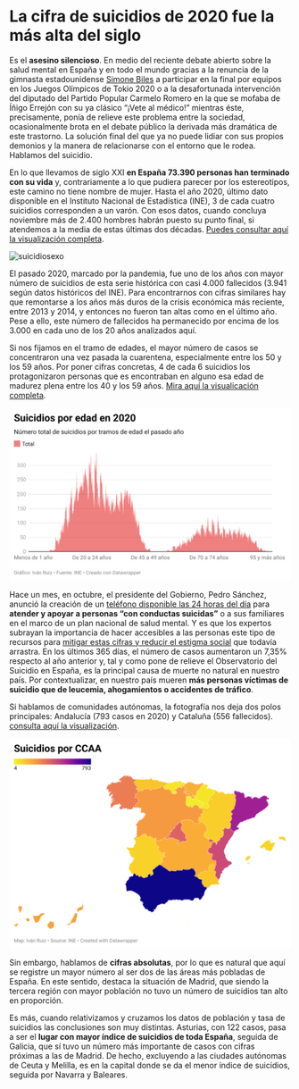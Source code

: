 # La cifra de suicidios de 2020 fue la más alta del siglo

Es el **asesino silencioso**. En medio del reciente debate abierto sobre la salud mental en España y en todo el mundo gracias a la renuncia de la gimnasta estadounidense [Simone Biles](https://www.bbc.com/mundo/deportes-57990411) a participar en la final por equipos en los Juegos Olímpicos de Tokio 2020 o a la desafortunada intervención del diputado del Partido Popular Carmelo Romero en la que se mofaba de Íñigo Errejón con su ya clásico “¡Vete al médico!” mientras éste, precisamente, ponía de relieve este problema entre la sociedad, ocasionalmente brota en el debate público la derivada más dramática de este trastorno. La solución final del que ya no puede lidiar con sus propios demonios y la manera de relacionarse con el entorno que le rodea. Hablamos del suicidio.

En lo que llevamos de siglo XXI **en España 73.390 personas han terminado con su vida** y, contrariamente a lo que pudiera parecer por los estereotipos, este camino no tiene nombre de mujer. Hasta el año 2020, último dato disponible en el Instituto Nacional de Estadística (INE), 3 de cada cuatro suicidios corresponden a un varón. Con esos datos, cuando concluya noviembre más de 2.400 hombres habrán puesto su punto final, si atendemos a la media de estas últimas dos décadas. [Puedes consultar aquí la visualización completa](https://datawrapper.dwcdn.net/4kFmg/1/).

![suicidiosexo](![image](https://user-images.githubusercontent.com/93736400/143952512-94731b06-cf10-424e-99bf-515786c2d458.png))


El pasado 2020, marcado por la pandemia, fue uno de los años con mayor número de suicidios de esta serie histórica con casi 4.000 fallecidos (3.941 según datos históricos del INE). Para encontrarnos con cifras similares hay que remontarse a los años más duros de la crisis económica más reciente, entre 2013 y 2014, y entonces no fueron tan altas como en el último año. Pese a ello, este número de fallecidos ha permanecido por encima de los 3.000 en cada uno de los 20 años analizados aquí. 

Si nos fijamos en el tramo de edades, el mayor número de casos se concentraron una vez pasada la cuarentena, especialmente entre los 50 y los 59 años. Por poner cifras concretas, 4 de cada 6 suicidios los protagonizaron personas que es encontraban en alguno esa edad de madurez plena entre los 40 y los 59 años. [Mira aquí la visualicación completa](https://datawrapper.dwcdn.net/iHpyH/1/).

![suicidiosedad](https://github.com/ivanruizjimenez/actividades-ivan-ruiz/blob/main/ad-4-ivan-ruiz-jimenez/img/suicidios-edad.png?raw=true)

Hace un mes, en octubre, el presidente del Gobierno, Pedro Sánchez, anunció la creación de un [teléfono disponible las 24 horas del día](https://www.rtve.es/noticias/20211009/sanchez-anuncia-telefono-24-horas-gratuito-contra-suicidio/2185900.shtml) para **atender y apoyar a personas “con conductas suicidas”** o a sus familiares en el marco de un plan nacional de salud mental. Y es que los expertos subrayan la importancia de hacer accesibles a las personas este tipo de recursos para [mitigar estas cifras y reducir el estigma social](https://scielo.isciii.es/scielo.php?script=sci_arttext&pid=S1132-12962011000200004) que todavía arrastra. En los últimos 365 días, el número de casos aumentaron un 7,35% respecto al año anterior y, tal y como pone de relieve el Observatorio del Suicidio en España, es la principal causa de muerte no natural en nuestro país. Por contextualizar, en nuestro país mueren **más personas víctimas de suicidio que de leucemia, ahogamientos o accidentes de tráfico**.

Si hablamos de comunidades autónomas, la fotografía nos deja dos polos principales: Andalucía (793 casos en 2020) y Cataluña (556 fallecidos). [consulta aquí la visualización](https://datawrapper.dwcdn.net/6ZnDw/2/).

![mapaccaa](https://github.com/ivanruizjimenez/actividades-ivan-ruiz/blob/main/ad-4-ivan-ruiz-jimenez/img/Mapa-ccaa-suicidios.png?raw=true)

Sin embargo, hablamos de **cifras absolutas**, por lo que es natural que aquí se registre un mayor número al ser dos de las áreas más pobladas de España. En este sentido, destaca la situación de Madrid, que siendo la tercera región con mayor población no tuvo un número de suicidios tan alto en proporción.

Es más, cuando  relativizamos y cruzamos los datos de población y tasa de suicidios las conclusiones son muy distintas. Asturias, con 122 casos, pasa a ser el **lugar con mayor índice de suicidios de toda España**, seguida de Galicia, que sí tuvo un número más importante de casos con cifras próximas a las de Madrid. De hecho, excluyendo a las ciudades autónomas de Ceuta y Melilla, es en la capital donde se da el menor índice de suicidios, seguida por Navarra y Baleares.
